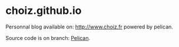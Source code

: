 # choiz.github.io

Personnal blog available on: http://www.choiz.fr powered by pelican.

Source code is on branch: [Pelican](https://github.com/ChoiZ/choiz.github.io/tree/pelican "pelican").
